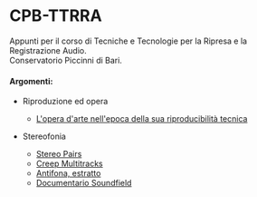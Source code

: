 # CPB-TTRRA

Appunti per il corso di Tecniche e Tecnologie per la Ripresa e la Registrazione Audio.    
Conservatorio Piccinni di Bari.

#### Argomenti:

 - Riproduzione ed opera
   * [L'opera d'arte nell'epoca della sua riproducibilità tecnica](https://www.dropbox.com/s/nxfjonzm168p04m/benjamin_opera_arte_tecnica.pdf?dl=0)

 - Stereofonia
   * [Stereo Pairs](https://github.com/grammaton/stereo-pairs)
   * [Creep Multitracks](https://www.dropbox.com/s/c2jq8vs6gqvn2ee/Creep.mogg?dl=0)
   * [Antifona, estratto](https://www.dropbox.com/s/ckev5c651hx5kr8/estratto.flac?dl=0)
   * [Documentario Soundfield](https://www.youtube.com/watch?v=X23hZNoSkUs)
